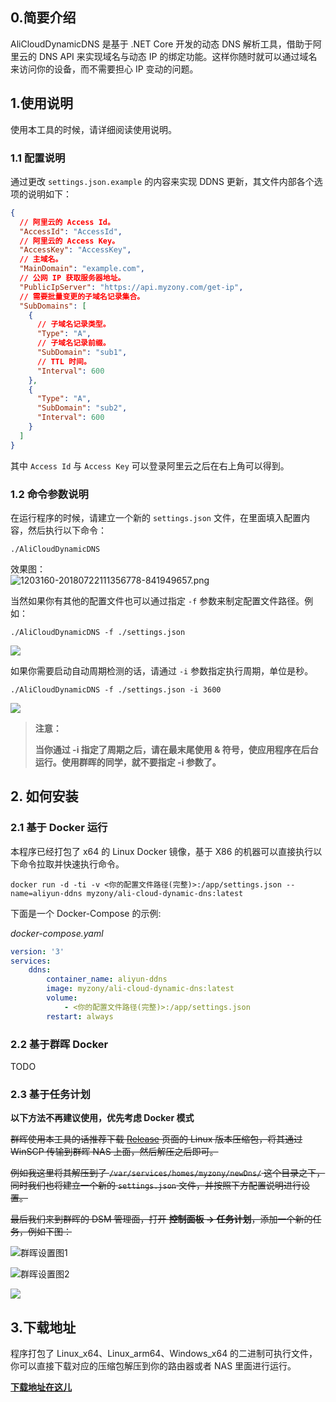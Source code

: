 ## 0.简要介绍

AliCloudDynamicDNS 是基于 .NET Core 开发的动态 DNS 解析工具，借助于阿里云的 DNS API 来实现域名与动态 IP 的绑定功能。这样你随时就可以通过域名来访问你的设备，而不需要担心 IP 变动的问题。

## 1.使用说明

使用本工具的时候，请详细阅读使用说明。

### 1.1 配置说明

通过更改 ```settings.json.example``` 的内容来实现 DDNS 更新，其文件内部各个选项的说明如下：

```json
{
  // 阿里云的 Access Id。
  "AccessId": "AccessId",
  // 阿里云的 Access Key。
  "AccessKey": "AccessKey",
  // 主域名。
  "MainDomain": "example.com",
  // 公网 IP 获取服务器地址。
  "PublicIpServer": "https://api.myzony.com/get-ip",
  // 需要批量变更的子域名记录集合。
  "SubDomains": [
    {
      // 子域名记录类型。
      "Type": "A",
      // 子域名记录前缀。
      "SubDomain": "sub1",
      // TTL 时间。
      "Interval": 600
    },
    {
      "Type": "A",
      "SubDomain": "sub2",
      "Interval": 600
    }
  ]
}
```

其中 ```Access Id``` 与 ```Access Key``` 可以登录阿里云之后在右上角可以得到。

### 1.2 命令参数说明

在运行程序的时候，请建立一个新的 ```settings.json``` 文件，在里面填入配置内容，然后执行以下命令：

```shell
./AliCloudDynamicDNS
```

效果图：  
![1203160-20180722111356778-841949657.png](./READMEPIC/Snipaste_2019-12-12_17-36-21.png)

当然如果你有其他的配置文件也可以通过指定 ```-f``` 参数来制定配置文件路径。例如：

```shell
./AliCloudDynamicDNS -f ./settings.json
```

![](./READMEPIC/Snipaste_2019-12-12_17-38-09.png)

如果你需要启动自动周期检测的话，请通过 `-i` 参数指定执行周期，单位是秒。

```shell
./AliCloudDynamicDNS -f ./settings.json -i 3600
```

![](./READMEPIC/Snipaste_2019-12-12_17-38-53.png)

> **注意：**
>
> **当你通过 -i 指定了周期之后，请在最末尾使用 & 符号，使应用程序在后台运行。使用群晖的同学，就不要指定 -i 参数了。**

## 2. 如何安装

### 2.1 基于 Docker 运行

本程序已经打包了 x64 的 Linux Docker 镜像，基于 X86 的机器可以直接执行以下命令拉取并快速执行命令。

```
docker run -d -ti -v <你的配置文件路径(完整)>:/app/settings.json --name=aliyun-ddns myzony/ali-cloud-dynamic-dns:latest
```

下面是一个 Docker-Compose 的示例:

*docker-compose.yaml*

```yaml
version: '3'
services:
	ddns:
		container_name: aliyun-ddns
		image: myzony/ali-cloud-dynamic-dns:latest
		volume:
			- <你的配置文件路径(完整)>:/app/settings.json
		restart: always
```

### 2.2 基于群晖 Docker

TODO

### 2.3 基于任务计划

**以下方法不再建议使用，优先考虑 Docker 模式**

~~群晖使用本工具的话推荐下载 [Release](https://github.com/GameBelial/AliDDNSNet/releases) 页面的 Linux 版本压缩包，将其通过 WinSCP 传输到群晖 NAS 上面，然后解压之后即可。~~

~~例如我这里将其解压到了 ```/var/services/homes/myzony/newDns/``` 这个目录之下，同时我们也将建立一个新的 `settings.json` 文件，并按照下方配置说明进行设置。~~

~~最后我们来到群晖的 DSM 管理面，打开 **控制面板 -> 任务计划**，添加一个新的任务，例如下图：~~

![群晖设置图1](./READMEPIC/Snipaste_2019-12-12_17-42-28.png)

![群晖设置图2](./READMEPIC/Snipaste_2019-12-12_17-43-54.png)

![](./READMEPIC/Snipaste_2019-12-12_17-46-01.png)

## 3.下载地址

程序打包了 Linux_x64、Linux_arm64、Windows_x64 的二进制可执行文件，你可以直接下载对应的压缩包解压到你的路由器或者 NAS 里面进行运行。

**[下载地址在这儿](https://github.com/GameBelial/AliDDNSNet/releases)**